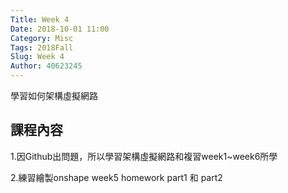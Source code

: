 ```yaml
---
Title: Week 4
Date: 2018-10-01 11:00
Category: Misc
Tags: 2018Fall
Slug: Week 4
Author: 40623245
---
```


學習如何架構虛擬網路

<!-- PELICAN_END_SUMMARY -->

課程內容
----

1.因Github出問題，所以學習架構虛擬網路和複習week1~week6所學

2.練習繪製onshape week5 homework part1 和 part2
